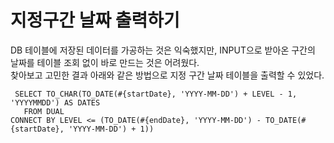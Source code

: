 # 지정구간 날짜 출력하기
DB 테이블에 저장된 데이터를 가공하는 것은 익숙했지만, INPUT으로 받아온 구간의 날짜를 테이블 조회 없이 바로 만드는 것은 어려웠다.     
찾아보고 고민한 결과 아래와 같은 방법으로 지정 구간 날짜 테이블을 출력할 수 있었다.     
```oracle
 SELECT TO_CHAR(TO_DATE(#{startDate}, 'YYYY-MM-DD') + LEVEL - 1, 'YYYYMMDD') AS DATES
   FROM DUAL
CONNECT BY LEVEL <= (TO_DATE(#{endDate}, 'YYYY-MM-DD') - TO_DATE(#{startDate}, 'YYYY-MM-DD') + 1))
```
